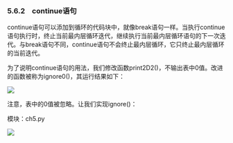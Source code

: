    

### 5.6.2　continue语句

continue语句可以添加到循环的代码块中，就像break语句一样。当执行continue语句执行时，终止当前最内层循环迭代，继续执行当前最内层循环语句的下一次迭代。与break语句不同，continue语句不会终止最内层循环，它只终止最内层循环的当前迭代。

为了说明continue语句的用法，我们修改函数print2D2()，不输出表中0值。改进的函数被称为ignore0()，其运行结果如下：

![](0-Assets/Epubook/程序员编程语言经典合集（计算机科学丛书5册套装），javapython编程语言含经典教材龙书《编译原理》%20(Bruce%20Eckel%20%20Alfred%20V.%20Aho%20%20Monica%20S.%20Lam%20etc.)%20(Z-Library)/images/image08454.jpeg)

注意，表中的0值被忽略。让我们实现ignore()：

模块：ch5.py

![](0-Assets/Epubook/程序员编程语言经典合集（计算机科学丛书5册套装），javapython编程语言含经典教材龙书《编译原理》%20(Bruce%20Eckel%20%20Alfred%20V.%20Aho%20%20Monica%20S.%20Lam%20etc.)%20(Z-Library)/images/image08455.jpeg)